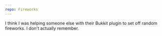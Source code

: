 ```yaml
---
repo: Fireworks
---
```

I think I was helping someone else with their Bukkit plugin to set off random fireworks. I don't actually remember.

